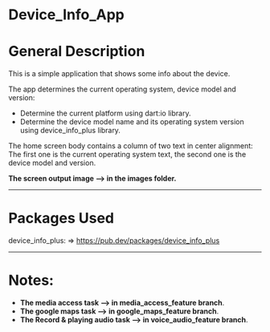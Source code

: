 # Device_Info_App

# General Description

This is a simple application that shows some info about the device.

The app determines the current operating system, device model and version:

- Determine the current platform using dart:io library.
- Determine the device model name and its operating system version using device_info_plus library.

The home screen body contains a column of two text in center alignment:                                                 
The first one is the current operating system text, the second one is the device model and version.

**The screen output image --> in the images folder.**

----------------------

# Packages Used

device_info_plus: => https://pub.dev/packages/device_info_plus

----------------------------------------
# Notes:                     
-  **The media access task --> in media_access_feature branch**.                          
-  **The google maps task --> in google_maps_feature branch**.
-  **The Record & playing audio task --> in voice_audio_feature branch**.

